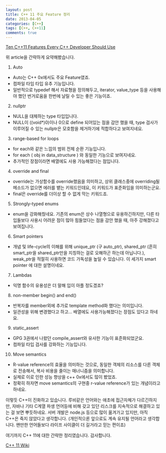 ```yaml
---
layout: post
title: C++ 11 주요 Feature 정리
date: 2013-04-05
categories: [C++]
tags: [C++, C++11]
comments: true
---
```

[Ten C++11 Features Every C++ Developer Should Use](http://www.codeproject.com/Articles/570638/Ten-Cplusplus11-Features-Every-Cplusplus-Developer)

위 article을 간략하게 요약해봤습니다.

1. Auto
* Auto는 C++ 0x에서도 주요 Feature였죠.
* 컴파일 타임 타입 유추 기능입니다.
* 일반적으로 typedef 해서 자료형을 정의해두고, iterator, value_type 등을 사용해야 했던 번거로움을 한번에 날릴 수 있는 좋은 기능이죠.

2. nullptr
* NULL을 대체하는 type 타입입니다.
* NULL이 ((void*)0)이나 0으로 define 되어있는 점을 감안 했을 때, type 검사가 이루어질 수 있는 nullptr은 모호함을 제거하기에 적합하다고 보여지네요.

3. range-based for loops
* for each와 같은 느낌의 범위 전체 순환 기능입니다.
* for each ( obj in data_structure ) 와 동일한 기능으로 보여지네요.
* 추가적인 장점이라면 배열에도 사용 가능해졌다는 점입니다.

4. override and final
* override는 가상함수를 override했음을 의미하고, 상위 클래스중에 overriding될 메소드가 없으면 에러를 뱉는 키워드인데요, 이 키워드가 표준화임을 의미하는군요.
* final은 override를 더이상 할 수 없게 막는 키워드죠.

5. Strongly-typed enums
* enum을 강화해줬네요. 기존의 enum은 상수 나열형으로 유용하긴하지만, 다른 타입들보다 사용시 어려운 점이 많아 힘들었다는 점을 감안 했을 때, 아주 강해졌다고 보여집니다.

6. Smart pointers
* 개념 및 life-cycle의 이해를 위해 unique_ptr (구 auto_ptr), shared_ptr (흔히 smart_ptr을 shared_ptr만을 지칭하는 걸로 오해하곤 하는데 아닙니다.), weak_ptr을 적절히 사용하면 코드 가독성을 높일 수 있습니다.
이 세가지 smart pointer 에 대한 설명이네요.

7. Lambdas
* 익명 함수의 유용성은 더 말해 입이 아플 정도겠죠?

8. non-member begin() and end()
* 반복자를 member외에 추가로 template method화 했다는 의미입니다.
* 일관성을 위해 변경했다고 하고... 배열에도 사용가능해졌다는 장점도 있다고 하네요.

9. static_assert
* GPG 3권에서 나왔던 compile_assert와 유사한 기능이 표준화되었군요.
* 컴파일 타입 검사를 강화하는 기능입니다.

10. Move semantics
* R-value reference의 효율을 의미하는 것으로, 동일한 객체의 리소스를 다른 객체로 전송해서, 복사 비용을 줄이는 매너니즘을 의미합니다.
* 실제로 이로 인한 성능 향상을 c++ 0x에서도 많이 봤었죠.
* 정확히 하자면 move semantics의 구현중 r-value reference가 있는 개념이라고 하네요.

이렇듯 C++이 진화하고 있습니다.
루비같은 언어와는 애초에 접근자체가 다르긴하지만, 자바나 기타 C계열 파생 언어등에 비해 갖고 있던 리스크를 지속적으로 해결하고 있는 걸 보면 뿌듯하네요.
서버 개발은 node.js 등으로 많이 옮겨가고 있지만, 아직 C++은 죽지 않았다고 생각합니다. (개인적으론 앞으로도 계속 유지될 언어라고 생각합니다. 왠만한 언어들보다 라이프 사이클이 더 길거라고 믿는 편이죠)

여기까지 C++ 11에 대한 간략한 정리였습니다. 감사합니다.

[C++ 11 Wiki](http://ko.wikipedia.org/wiki/C%2B%2B11)